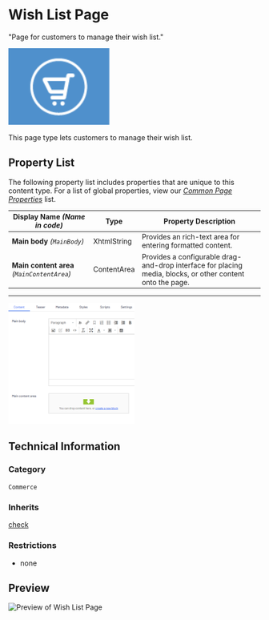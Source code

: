 # Wish List Page
"Page for customers to manage their wish list."

<img src="Screenshots/wish%20list%20page.png?raw=true" alt="Wish List Page icon" width="40%" />

This page type lets customers to manage their wish list.


## Property List
The following property list includes properties that are unique to this content type. For a list of global properties, view our [*Common Page  Properties*](./Common%20Page%20Properties.md) list.

Display Name *(Name in code)* | Type | Property Description
--------------|------|---------------
**Main body** *(`MainBody`)* | XhtmlString | Provides an rich-text area for entering formatted content.
**Main content area** *(`MainContentArea`)* | ContentArea | Provides a configurable drag-and-drop interface for placing media, blocks, or other content onto the page.

** **
<img src="Screenshots/Wish%20List%20Page%20-%20Content%20tab.png?raw=true" alt="Content tab of Wish List Page" width="50%"/>

## Technical Information

### Category
`Commerce`

### Inherits
[check](#)

### Restrictions
* none

## Preview
<img src="Screenshots/Wishn%20List%20Page%20-%20OPE.png?raw=true" alt="Preview of Wish List Page" width="100%"/>
